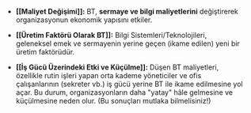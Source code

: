 - **[[Maliyet Değişimi]]:** BT, **sermaye ve bilgi maliyetlerini** değiştirerek organizasyonun ekonomik yapısını etkiler.
		
- **[[Üretim Faktörü Olarak BT]]:** Bilgi Sistemleri/Teknolojileri, geleneksel emek ve sermayenin yerine geçen (ikame edilen) yeni bir üretim faktörüdür. 
        
- **[[İş Gücü Üzerindeki Etki ve Küçülme]]:** Düşen BT maliyetleri, özellikle rutin işleri yapan orta kademe yöneticiler ve ofis çalışanlarının (sekreter vb.) iş gücü yerine BT ile ikame edilmesine yol açar. Bu durum, organizasyonların daha "yatay" hâle gelmesine ve küçülmesine neden olur. (Bu sonuçları mutlaka bilmelisiniz!)